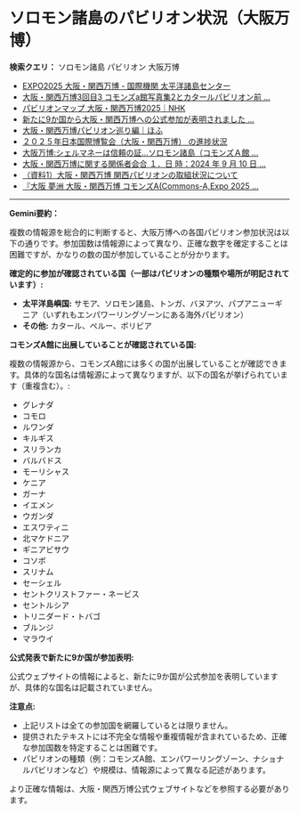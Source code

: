 # ソロモン諸島のパビリオン状況（大阪万博）

**検索クエリ：** ソロモン諸島 パビリオン 大阪万博

- [EXPO2025 大阪・関西万博 - 国際機関 太平洋諸島センター](https://pic.or.jp/featured_word/10255/)
- [大阪・関西万博3回目3 コモンズa館写真集2とカタールパビリオン前 ...](https://ameblo.jp/bomuu/entry-12895014892.html)
- [パビリオンマップ 大阪・関西万博2025｜NHK](https://www3.nhk.or.jp/news/special/osaka_expo/pavilion/)
- [新たに9か国から大阪・関西万博への公式参加が表明されました ...](https://www.expo2025.or.jp/news/news-20220531-01/)
- [大阪・関西万博パビリオン巡り編｜ほふ](https://note.com/matugeya/n/nedf39f8182d6)
- [２０２５年日本国際博覧会（大阪・関西万博） の進捗状況](https://www.cas.go.jp/jp/seisaku/expo_suisin_honbu/kankei_renraku/dai5/siryou1.pdf)
- [大阪万博:シェルマネーは信頼の証…ソロモン諸島（コモンズＡ館 ...](https://www.yomiuri.co.jp/expo2025/now/20250523-OYO1T50009/)
- [大阪・関西万博に関する関係者会合 １．日 時：2024 年 9 月 10 日 ...](https://www.cas.go.jp/jp/seisaku/osaka_kansai_banpaku/pdf/r60910_siryou1.pdf)
- [（資料1）大阪・関西万博 関西パビリオンの取組状況について](https://www.kouiki-kansai.jp/material/files/group/3/1-170shiryo1.pdf)
- [『大阪 夢洲 大阪・関西万博 コモンズA(Commons-A,Expo 2025 ...](https://4travel.jp/travelogue/11979428)


---

**Gemini要約：**

複数の情報源を総合的に判断すると、大阪万博への各国パビリオン参加状況は以下の通りです。参加国数は情報源によって異なり、正確な数字を確定することは困難ですが、かなりの数の国が参加していることが分かります。

**確定的に参加が確認されている国（一部はパビリオンの種類や場所が明記されています）:**

* **太平洋島嶼国:** サモア、ソロモン諸島、トンガ、バヌアツ、パプアニューギニア（いずれもエンパワーリングゾーンにある海外パビリオン）
* **その他:** カタール、ペルー、ボリビア


**コモンズA館に出展していることが確認されている国:**

複数の情報源から、コモンズA館には多くの国が出展していることが確認できます。具体的な国名は情報源によって異なりますが、以下の国名が挙げられています（重複含む）。:

* グレナダ
* コモロ
* ルワンダ
* キルギス
* スリランカ
* バルバドス
* モーリシャス
* ケニア
* ガーナ
* イエメン
* ウガンダ
* エスワティニ
* 北マケドニア
* ギニアビサウ
* コソボ
* スリナム
* セーシェル
* セントクリストファー・ネービス
* セントルシア
* トリニダード・トバゴ
* ブルンジ
* マラウイ


**公式発表で新たに9か国が参加表明:**

公式ウェブサイトの情報によると、新たに9か国が公式参加を表明していますが、具体的な国名は記載されていません。


**注意点:**

* 上記リストは全ての参加国を網羅しているとは限りません。
* 提供されたテキストには不完全な情報や重複情報が含まれているため、正確な参加国数を特定することは困難です。
* パビリオンの種類（例：コモンズA館、エンパワーリングゾーン、ナショナルパビリオンなど）や規模は、情報源によって異なる記述があります。


より正確な情報は、大阪・関西万博公式ウェブサイトなどを参照する必要があります。

